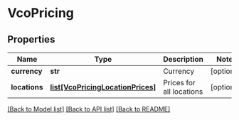 # VcoPricing

## Properties
Name | Type | Description | Notes
------------ | ------------- | ------------- | -------------
**currency** | **str** | Currency | [optional] 
**locations** | [**list[VcoPricingLocationPrices]**](VcoPricingLocationPrices.md) | Prices for all locations | [optional] 

[[Back to Model list]](../README.md#documentation-for-models) [[Back to API list]](../README.md#documentation-for-api-endpoints) [[Back to README]](../README.md)


